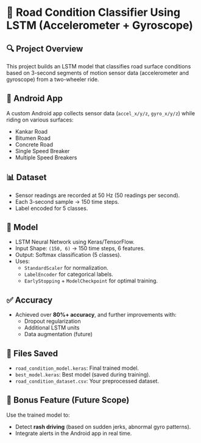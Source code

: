 
# 📘 Road Condition Classifier Using LSTM (Accelerometer + Gyroscope)

## 🔍 Project Overview
This project builds an LSTM model that classifies road surface conditions based on 3-second segments of motion sensor data (accelerometer and gyroscope) from a two-wheeler ride.

## 📱 Android App
A custom Android app collects sensor data (`accel_x/y/z`, `gyro_x/y/z`) while riding on various surfaces:
- Kankar Road
- Bitumen Road
- Concrete Road
- Single Speed Breaker
- Multiple Speed Breakers

## 📊 Dataset
- Sensor readings are recorded at 50 Hz (50 readings per second).
- Each 3-second sample → 150 time steps.
- Label encoded for 5 classes.

## 🧠 Model
- LSTM Neural Network using Keras/TensorFlow.
- Input Shape: `(150, 6)` → 150 time steps, 6 features.
- Output: Softmax classification (5 classes).
- Uses:
  - `StandardScaler` for normalization.
  - `LabelEncoder` for categorical labels.
  - `EarlyStopping` + `ModelCheckpoint` for optimal training.

## ✅ Accuracy
- Achieved over **80%+ accuracy**, and further improvements with:
  - Dropout regularization
  - Additional LSTM units
  - Data augmentation (future)

## 💾 Files Saved
- `road_condition_model.keras`: Final trained model.
- `best_model.keras`: Best model (saved during training).
- `road_condition_dataset.csv`: Your preprocessed dataset.

## 🚀 Bonus Feature (Future Scope)
Use the trained model to:
- Detect **rash driving** (based on sudden jerks, abnormal gyro patterns).
- Integrate alerts in the Android app in real time.
